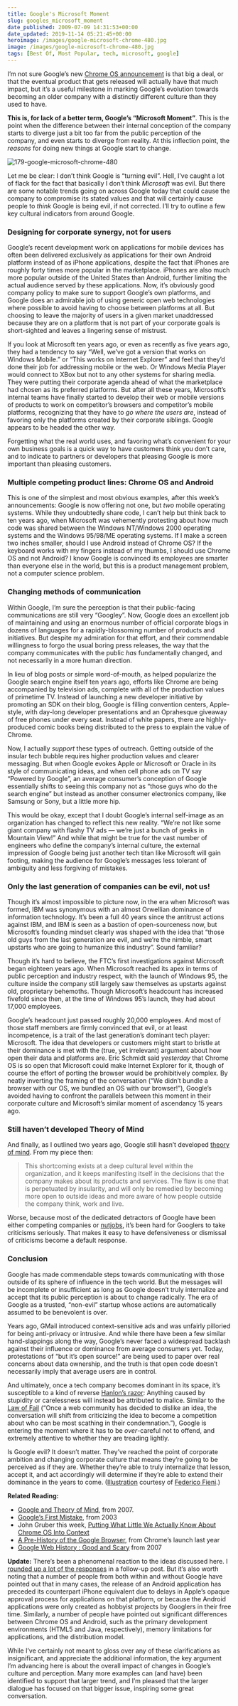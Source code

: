 ```yaml
---
title: Google's Microsoft Moment
slug: googles_microsoft_moment
date_published: 2009-07-09 14:31:53+00:00
date_updated: 2019-11-14 05:21:45+00:00
heroimage: /images/google-microsoft-chrome-480.jpg
image: /images/google-microsoft-chrome-480.jpg
tags: [Best Of, Most Popular, tech, microsoft, google]
---
```


I’m not sure Google’s new [Chrome OS announcement](http://googleblog.blogspot.com/2009/07/introducing-google-chrome-os.html) is that big a deal, or that the eventual product that gets released will actually have that much impact, but it’s a useful milestone in marking Google’s evolution towards becoming an older company with a distinctly different culture than they used to have.

**This is, for lack of a better term, Google’s “Microsoft Moment”**. This is the point when the difference between their internal conception of the company starts to diverge just a bit too far from the public perception of the company, and even starts to diverge from reality. At this inflection point, the *reasons* for doing new things at Google start to change.

![179-google-microsoft-chrome-480](/images/google-microsoft-chrome-480.jpg)

Let me be clear: I don’t think Google is “turning evil”. Hell, I’ve caught a lot of flack for the fact that basically I don’t think *Microsoft* was evil. But there are some notable trends going on across Google today that could cause the company to compromise its stated values and that will certainly cause people to *think* Google is being evil, if not corrected. I’ll try to outline a few key cultural indicators from around Google.

### Designing for corporate synergy, not for users

Google’s recent development work on applications for mobile devices has often been delivered exclusively as applications for their own Android platform instead of as iPhone applications, despite the fact that iPhones are roughly forty times more popular in the marketplace. iPhones are also much more popular outside of the United States than Android, further limiting the actual audience served by these applications. Now, it’s obviously good company policy to make sure to support Google’s own platforms, and Google does an admirable job of using generic open web technologies where possible to avoid having to choose between platforms at all. But choosing to leave the majority of users in a given market unaddressed because they are on a platform that is not part of your corporate goals is short-sighted and leaves a lingering sense of mistrust.

If you look at Microsoft ten years ago, or even as recently as five years ago, they had a tendency to say “Well, we’ve got a version that works on Windows Mobile.” or “This works on Internet Explorer” and feel that they’d done their job for addressing mobile or the web. Or Windows Media Player would connect to XBox but not to any other systems for sharing media. They were putting their corporate agenda ahead of what the marketplace had chosen as its preferred platforms. But after all these years, Microsoft’s internal teams have finally started to develop their web or mobile versions of products to work on competitor’s browsers and competitor’s mobile platforms, recognizing that they have to *go where the users are*, instead of favoring only the platforms created by their corporate siblings. Google appears to be headed the other way.

Forgetting what the real world uses, and favoring what’s convenient for your own business goals is a quick way to have customers think you don’t care, and to indicate to partners or developers that pleasing Google is more important than pleasing customers.

### Multiple competing product lines: Chrome OS and Android

This is one of the simplest and most obvious examples, after this week’s announcements: Google is now offering not one, but *two* mobile operating systems. While they undoubtedly share code, I can’t help but think back to ten years ago, when Microsoft was vehemently protesting about how much code was shared between the Windows NT/Windows 2000 operating systems and the Windows 95/98/ME operating systems. If I make a screen two inches smaller, should I use Android instead of Chrome OS? If the keyboard works with my fingers instead of my thumbs, I should use Chrome OS and not Android? I know Google is convinced its employees are smarter than everyone else in the world, but this is a product management problem, not a computer science problem.

### Changing methods of communication

Within Google, I’m sure the perception is that their public-facing communications are still very “Googley”. Now, Google does an excellent job of maintaining and using an enormous number of official corporate blogs in dozens of languages for a rapidly-blossoming number of products and initiatives. But despite my admiration for that effort, and their commendable willingness to forgo the usual boring press releases, the way that the company communicates with the public *has* fundamentally changed, and not necessarily in a more human direction.

In lieu of blog posts or simple word-of-mouth, as helped popularize the Google search engine itself ten years ago, efforts like Chrome are being accompanied by television ads, complete with all of the production values of primetime TV. Instead of launching a new developer initiative by promoting an SDK on their blog, Google is filling convention centers, Apple-style, with day-long developer presentations and an Oprahesque giveaway of free phones under every seat. Instead of white papers, there are highly-produced comic books being distributed to the press to explain the value of Chrome.

Now, I actually *support* these types of outreach. Getting outside of the insular tech bubble requires higher production values and clearer messaging. But when Google evokes Apple or Microsoft or Oracle in its style of communicating ideas, and when cell phone ads on TV say “Powered by Google”, an average consumer’s conception of Google essentially shifts to seeing this company not as “those guys who do the search engine” but instead as another consumer electronics company, like Samsung or Sony, but a little more hip.

This would be okay, except that I doubt Google’s internal self-image as an organization has changed to reflect this new reality. “We’re not like some giant company with flashy TV ads — we’re just a bunch of geeks in Mountain View!” And while that might be true for the vast number of engineers who define the company’s internal culture, the external impression of Google being just another tech titan like Microsoft will gain footing, making the audience for Google’s messages less tolerant of ambiguity and less forgiving of mistakes.

### Only the last generation of companies can be evil, not us!

Though it’s almost impossible to picture now, in the era when Microsoft was formed, IBM was synonymous with an almost Orwellian dominance of information technology. It’s been a full 40 years since the antitrust actions against IBM, and IBM is seen as a bastion of open-sourceness now, but Microsoft’s founding mindset clearly was shaped with the idea that “those old guys from the last generation are evil, and we’re the nimble, smart upstarts who are going to humanize this industry”. Sound familiar?

Though it’s hard to believe, the FTC’s first investigations against Microsoft began eighteen years ago. When Microsoft reached its apex in terms of public perception and industry respect, with the launch of Windows 95, the culture inside the company still largely saw themselves as upstarts against old, proprietary behemoths. Though Microsoft’s headcount has increased fivefold since then, at the time of Windows 95’s launch, they had about 17,000 employees.

Google’s headcount just passed roughly 20,000 employees. And most of those staff members are firmly convinced that evil, or at least incompetence, is a trait of the last generation’s dominant tech player: Microsoft. The idea that developers or customers might start to bristle at their dominance is met with the (true, yet irrelevant) argument about how open their data and platforms are. Eric Schmidt said *yesterday* that Chrome OS is so open that Microsoft could make Internet Explorer for it, though of course the effort of porting the browser would be prohibitively complex. By neatly inverting the framing of the conversation (“We didn’t bundle a browser with our OS, we bundled an OS with our browser!”), Google’s avoided having to confront the parallels between this moment in their corporate culture and Microsoft’s similar moment of ascendancy 15 years ago.

### Still haven’t developed Theory of Mind

And finally, as I outlined two years ago, Google still hasn’t developed [theory of mind](/2007/12/google-and-theory-of-mind.html). From my piece then:

> This shortcoming exists at a deep cultural level within the organization, and it keeps manifesting itself in the decisions that the company makes about its products and services. The flaw is one that is perpetuated by insularity, and will only be remedied by becoming more open to outside ideas and more aware of how people outside the company think, work and live.

Worse, because most of the dedicated detractors of Google have been either competing companies or [nutjobs](http://www.google-watch.org/), it’s been hard for Googlers to take criticisms seriously. That makes it easy to have defensiveness or dismissal of criticisms become a default response.

### Conclusion

Google has made commendable steps towards communicating with those outside of its sphere of influence in the tech world. But the messages will be incomplete or insufficient as long as Google doesn’t truly internalize and accept that its public perception is about to change radically. The era of Google as a trusted, “non-evil” startup whose actions are automatically assumed to be benevolent is over.

Years ago, GMail introduced context-sensitive ads and was unfairly pilloried for being anti-privacy or intrusive. And while there have been a few similar hand-slappings along the way, Google’s never faced a widespread backlash against their influence or dominance from average consumers yet. Today, protestations of “but it’s open source!” are being used to paper over real concerns about data ownership, and the truth is that open code doesn’t necessarily imply that average users are in control.

And ultimately, once a tech company becomes dominant in its space, it’s susceptible to a kind of reverse [Hanlon’s razor](http://en.wikipedia.org/wiki/Hanlon's_razor): Anything caused by stupidity or carelessness will instead be attributed to malice. Similar to the [Law of Fail](/2009/06/the-end-of-fail.html) (“Once a web community has decided to dislike an idea, the conversation will shift from criticizing the idea to become a competition about who can be most scathing in their condemnation.”), Google is entering the moment where it has to be *over*-careful not to offend, and extremely attentive to whether they are treading lightly.

Is Google evil? It doesn’t matter. They’ve reached the point of corporate ambition and changing corporate culture that means they’re going to be perceived as if they are. Whether they’re able to truly internalize that lesson, accept it, and act accordingly will determine if they’re able to extend their dominance in the years to come.
([Illustration](http://www.onecomics.it/12/09/2008/google-sfida-microsoft-con-chrome/) courtesy of [Federico Fieni](http://www.ff2d.com/).)

**Related Reading:**

- [Google and Theory of Mind](/2007/12/google-and-theory-of-mind.html), from 2007.
- [Google’s First Mistake](/2003/02/googles-first-m.html), from 2003
- John Gruber this week, [Putting What Little We Actually Know About Chrome OS Into Context](http://daringfireball.net/2009/07/chrome_os_context)
- [A Pre-History of the Google Browser](/2008/09/a-pre-history-of-the-google-browser.html), from Chrome’s launch last year
- [Google Web History : Good and Scary](/2007/04/google-web-hist.html) from 2007

**Update:** There’s been a phenomenal reaction to the ideas discussed here. I [rounded up a lot of the responses](/2009/07/all-around-the-web.html) in a follow-up post. But it’s also worth noting that a number of people from both within and without Google have pointed out that in many cases, the release of an Android application has preceded its counterpart iPhone equivalent due to delays in Apple’s opaque approval process for applications on that platform, or because the Android applications were only created as hobbyist projects by Googlers in their free time. Similarly, a number of people have pointed out significant differences between Chrome OS and Android, such as the primary development environments (HTML5 and Java, respectively), memory limitations for applications, and the distribution model.

While I’ve certainly not meant to gloss over any of these clarifications as insignificant, and appreciate the additional information, the key argument I’m advancing here is about the overall impact of changes in Google’s culture and perception. Many more examples can (and have) been identified to support that larger trend, and I’m pleased that the larger dialogue has focused on that bigger issue, inspiring some great conversation.
